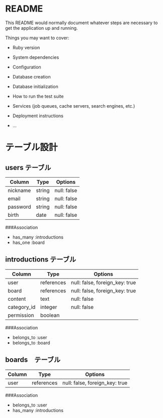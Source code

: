 # README

This README would normally document whatever steps are necessary to get the
application up and running.

Things you may want to cover:

* Ruby version

* System dependencies

* Configuration

* Database creation

* Database initialization

* How to run the test suite

* Services (job queues, cache servers, search engines, etc.)

* Deployment instructions

* ...

# テーブル設計
 
## users テーブル

| Column        | Type | Options   |
|---------------|------|-----------|
| nickname      |string|null: false|
| email         |string|null: false|
| password      |string|null: false|
| birth         |date  |null: false|


###Association
- has_many :introductions
- has_one :board

## introductions テーブル

| Column     | Type   |  Options   |
|------------|--------|------------|
| user       |references|null: false, foreign_key: true |
| board      |references|null: false, foreign_key: true |
| content    |text    | null: false|
| category_id   |integer | null: false|
| permission  |boolean | |


###Association
- belongs_to :user
- belongs_to :board


## boards　テーブル

| Column     | Type    |   Options    |
|------------|---------|--------------|
| user       |references|null: false, foreign_key: true  |

###Association
- belongs_to :user
- has_many :introductions
